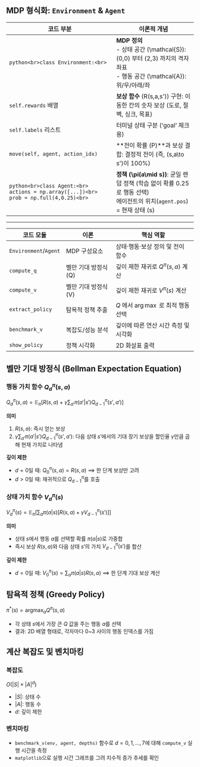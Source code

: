 ## MDP 형식화: `Environment` & `Agent`

| 코드 부분                                    | 이론적 개념                                                                                               |
|---------------------------------------------|----------------------------------------------------------------------------------------------------------|
| ```python<br>class Environment:<br>```      | **MDP 정의**<br>- 상태 공간 \(\mathcal{S}\): (0,0) 부터 (2,3) 까지의 격자 좌표<br>- 행동 공간 \(\mathcal{A}\): 위/우/아래/좌 |
| `self.rewards` 배열                         | **보상 함수** \(R(s,a,s')\) 구현: 이동한 칸의 숫자 보상 (도로, 절벽, 싱크, 목표)                            |
| `self.labels` 리스트                        | 터미널 상태 구분 (‘goal’ 체크용)                                                                           |
| `move(self, agent, action_idx)`             | **전이 확률 \(P\)**과 보상 결합: 결정적 전이 (즉, \(s,a\to s'\)이 100%)                                    |
| ```python<br>class Agent:<br>    actions = np.array([...])<br>    prob = np.full(4,0.25)<br>``` | **정책 \(\pi(a\mid s)\)**: 균일 랜덤 정책 (학습 없이 확률 0.25로 행동 선택)<br>에이전트의 위치(`agent.pos`) = 현재 상태 \(s\) |

---
| 코드 모듈                 | 이론            | 핵심 역할                        |
| --------------------- | ------------- | ---------------------------- |
| `Environment`/`Agent` | MDP 구성요소      | 상태·행동·보상 정의 및 전이 함수          |
| `compute_q`           | 벨만 기대 방정식 (Q) | 깊이 제한 재귀로 $Q^\pi(s,a)$ 계산    |
| `compute_v`           | 벨만 기대 방정식 (V) | 깊이 제한 재귀로 $V^\pi(s)$ 계산      |
| `extract_policy`      | 탐욕적 정책 추출     | $Q$ 에서 $\arg\max$ 로 최적 행동 선택 |
| `benchmark_v`         | 복잡도/성능 분석     | 깊이에 따른 연산 시간 측정 및 시각화        |
| `show_policy`         | 정책 시각화        | 2D 화살표 출력                    |



## 벨만 기대 방정식 (Bellman Expectation Equation)

### 행동 가치 함수 $Q^\pi_d(s, a)$

$Q^\pi_d(s, a) = \mathbb{E}_{\pi}[R(s, a) + \gamma \sum_{a'} \pi(a' | s') Q^\pi_{d-1}(s', a')]$

**의미**

1.  $R(s, a)$: 즉시 얻는 보상
2.  $\gamma \sum_{a'} \pi(a' | s') Q^\pi_{d-1}(s', a')$: 다음 상태 $s'$에서의 기대 장기 보상을 할인율 $\gamma$만큼 곱해 현재 가치로 나타냄

**깊이 제한**

* $d = 0$일 때:
    $Q^\pi_0(s, a) = R(s, a)$
    $\implies$ 한 단계 보상만 고려
* $d > 0$일 때: 재귀적으로 $Q^\pi_{d-1}$를 호출

### 상태 가치 함수 $V^\pi_d(s)$

$V^\pi_d(s) = \mathbb{E}_{\pi}[\sum_{a} \pi(a | s) [R(s, a) + \gamma V^\pi_{d-1}(s')]]$

**의미**

* 상태 $s$에서 행동 $a$를 선택할 확률 $\pi(a | s)$로 가중합
* 즉시 보상 $R(s, a)$와 다음 상태 $s'$의 가치 $V^\pi_{d-1}(s')$를 합산

**깊이 제한**

* $d = 0$일 때:
    $V^\pi_0(s) = \sum_{a} \pi(a | s) R(s, a)$
    $\implies$ 한 단계 기대 보상 계산

## 탐욕적 정책 (Greedy Policy)

$\pi^*(s) = \text{argmax}_a Q^\pi(s, a)$

* 각 상태 $s$에서 가장 큰 $Q$ 값을 주는 행동 $a$를 선택
* 결과: 2D 배열 형태로, 각자마다 0~3 사이의 행동 인덱스를 가짐

## 계산 복잡도 및 벤치마킹

### 복잡도

$O(|S| \times |A|^d)$

* $|S|$: 상태 수
* $|A|$: 행동 수
* $d$: 깊이 제한

### 벤치마킹

* `benchmark_v(env, agent, depths)` 함수로 $d = 0, 1, ..., 7$에 대해 `compute_v` 실행 시간을 측정
* `matplotlib`으로 실행 시간 그래프를 그려 지수적 증가 추세를 확인
